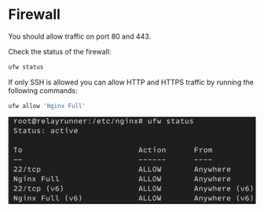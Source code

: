 # Firewall

You should allow traffic on port 80 and 443.

Check the status of the firewall:

```bash
ufw status
```

If only SSH is allowed you can allow HTTP and HTTPS traffic by running the following commands:

```bash
ufw allow 'Nginx Full'
```

![ufw status](../images/ufw-status.png)

